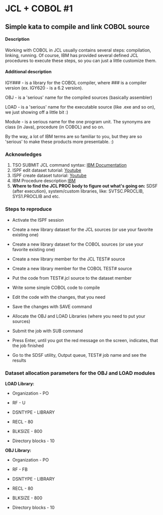 # JCL + COBOL #1

## Simple kata to compile and link COBOL source

#### Description

Working with COBOL in JCL usually contains several steps: compilation, linking, running. Of course, IBM has provided several defined JCL procedures to execute these steps, so you can just a little customize them.

#### Additional description

IGY### - is a library for the COBOL compiler, where ### is a compiler version (ex. IGY620 - is a 6.2 version).

OBJ - is a 'serious' name for the compiled sources (basically assembler)

LOAD - is a 'serious' name for the executable source (like .exe and so on), we just showing off a little bit :)

Module - is a serious name for the one program unit. The synonyms are class (in Java), procedure (in COBOL) and so on.

By the way, a lot of IBM terms are so familiar to you, but they are so 'serious' to make these products more presentable. :)

### Acknowledges

1. TSO SUBMIT JCL command syntax: [IBM Documentation](https://www.ibm.com/support/knowledgecenter/SSLTBW_2.2.0/com.ibm.zos.v2r2.ikjc500/ikj2l2_SUBMIT_command_syntax.htm)
2. ISPF edit dataset tutorial: [Youtube](https://www.youtube.com/watch?v=-FUNDgcDRWk) 
3. ISPF create dataset tutorial: [Youtube](https://www.youtube.com/watch?v=aZRWZ_HypRQ&t=332s)
4. IBM Procedure description [IBM](https://www.ibm.com/support/knowledgecenter/zosbasics/com.ibm.zos.zappldev/zappldev_115.htm)
5. **Where to find the JCL PROC body to figure out what's going on:** SDSF (after execution), system/custom libraries, like: SVTSC.PROCLIB, SYS1.PROCLIB and etc.

### Steps to reproduce

- Activate the ISPF session

- Create a new library dataset for the JCL sources (or use your favorite existing one)

- Create a new library dataset for the COBOL sources (or use your favorite existing one)

- Create a new library member for the JCL TEST# source

- Create a new library member for the COBOL TEST# source

- Put the code from TEST#.jcl source to the dataset member

- Write some simple COBOL code to compile

- Edit the code with the changes, that you need

- Save the changes with SAVE command

- Allocate the OBJ and LOAD Libraries (where you need to put your sources)

- Submit the job with SUB command

- Press Enter, until you got the red message on the screen, indicates, that the job finished

- Go to the SDSF utility, Output queue, TEST# job name and see the results

### Dataset allocation parameters for the OBJ and LOAD modules

**LOAD Library:**

- Organization - PO

- RF - U

- DSNTYPE - LIBRARY

- RECL - 80

- BLKSIZE - 800

- Directory blocks - 10

**OBJ Library:**

- Organization - PO

- RF - FB

- DSNTYPE - LIBRARY

- RECL - 80

- BLKSIZE - 800

- Directory blocks - 10
